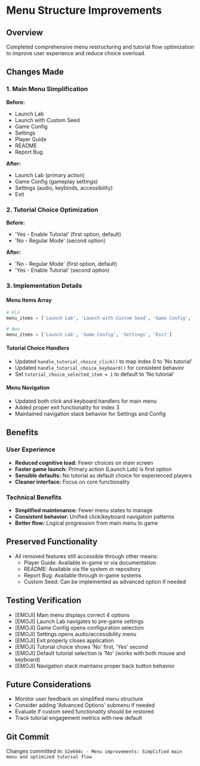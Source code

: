 # Menu Structure Improvements

## Overview
Completed comprehensive menu restructuring and tutorial flow optimization to improve user experience and reduce choice overload.

## Changes Made

### 1. Main Menu Simplification
**Before:**
- Launch Lab
- Launch with Custom Seed  
- Game Config
- Settings
- Player Guide
- README
- Report Bug

**After:**
- Launch Lab (primary action)
- Game Config (gameplay settings)
- Settings (audio, keybinds, accessibility)
- Exit

### 2. Tutorial Choice Optimization
**Before:**
- 'Yes - Enable Tutorial' (first option, default)
- 'No - Regular Mode' (second option)

**After:** 
- 'No - Regular Mode' (first option, default)
- 'Yes - Enable Tutorial' (second option)

### 3. Implementation Details

#### Menu Items Array
```python
# Old
menu_items = ['Launch Lab', 'Launch with Custom Seed', 'Game Config', 'Settings', 'Player Guide', 'README', 'Report Bug']

# New  
menu_items = ['Launch Lab', 'Game Config', 'Settings', 'Exit']
```

#### Tutorial Choice Handlers
- Updated `handle_tutorial_choice_click()` to map index 0 to 'No tutorial'
- Updated `handle_tutorial_choice_keyboard()` for consistent behavior
- Set `tutorial_choice_selected_item = 1` to default to 'No tutorial'

#### Menu Navigation
- Updated both click and keyboard handlers for main menu
- Added proper exit functionality for index 3
- Maintained navigation stack behavior for Settings and Config

## Benefits

### User Experience
- **Reduced cognitive load:** Fewer choices on main screen
- **Faster game launch:** Primary action (Launch Lab) is first option
- **Sensible defaults:** No tutorial as default choice for experienced players
- **Cleaner interface:** Focus on core functionality

### Technical Benefits
- **Simplified maintenance:** Fewer menu states to manage
- **Consistent behavior:** Unified click/keyboard navigation patterns
- **Better flow:** Logical progression from main menu to game

## Preserved Functionality
- All removed features still accessible through other means:
  - Player Guide: Available in-game or via documentation
  - README: Available via file system or repository
  - Report Bug: Available through in-game systems
  - Custom Seed: Can be implemented as advanced option if needed

## Testing Verification
- [EMOJI] Main menu displays correct 4 options
- [EMOJI] Launch Lab navigates to pre-game settings
- [EMOJI] Game Config opens configuration selection
- [EMOJI] Settings opens audio/accessibility menu
- [EMOJI] Exit properly closes application
- [EMOJI] Tutorial choice shows 'No' first, 'Yes' second
- [EMOJI] Default tutorial selection is 'No' (works with both mouse and keyboard)
- [EMOJI] Navigation stack maintains proper back button behavior

## Future Considerations
- Monitor user feedback on simplified menu structure
- Consider adding 'Advanced Options' submenu if needed
- Evaluate if custom seed functionality should be restored
- Track tutorial engagement metrics with new default

## Git Commit
Changes committed in: `52e694c - Menu improvements: Simplified main menu and optimized tutorial flow`
